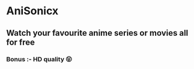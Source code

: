 # AniSonicx

## Watch your favourite anime series or movies all for free
###                                      Bonus :- HD quality 😝